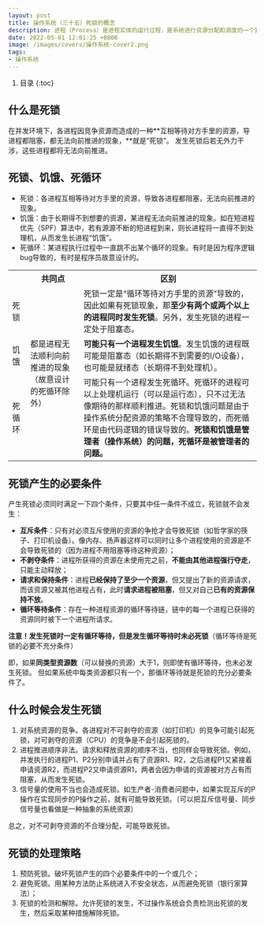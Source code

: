 ```yaml
---
layout: post 
title: 操作系统（三十五）死锁的概念
description: 进程（Process）是进程实体的运行过程，是系统进行资源分配和调度的一个独立单位。
date: 2022-05-01 12:01:25 +0800 
image: /images/covers/操作系统-cover2.png
tags:
- 操作系统
---
```


1. 目录
{:toc}

## 什么是死锁

在并发环境下，各进程因竞争资源而造成的一种**互相等待对方手里的资源，导进程都阻塞，都无法向前推进的现象，**就是“死锁”。
发生死锁后若无外力干涉，这些进程都将无法向前推进。

## 死锁、饥饿、死循环

- 死锁：各进程互相等待对方手里的资源，导致各进程都阻塞，无法向前推进的现象。
- 饥饿：由于长期得不到想要的资源，某进程无法向前推进的现象。如在短进程优先（SPF）算法中，若有源源不断的短进程到来，则长进程将一直得不到处理机，从而发生长进程“饥饿”。
- 死循环：某进程执行过程中一直跳不出某个循环的现象。有时是因为程序逻辑bug导致的，有时是程序员故意设计的。

<table>
    <tr>
        <th></th>
        <th>共同点</th>
        <th>区别</th>
    </tr>
    <tr>
        <td>死锁</td>    
        <td rowspan="3">都是进程无法顺利向前推进的现象（故意设计的死循环除外）</td>
        <td>死锁一定是“循环等待对方手里的资源”导致的，因此如果有死锁现象，那<b>至少有两个或两个以上的进程同时发生死锁</b>。另外，发生死锁的进程一定处于阻塞态。</td>
    </tr>
    <tr>
        <td>饥饿</td>   
        <td><b>可能只有一个进程发生饥饿</b>。发生饥饿的进程既可能是阻塞态（如长期得不到需要的I/O设备），也可能是就绪态（长期得不到处理机）。</td>
    </tr>
    <tr>
        <td>死循环</td>    
        <td>可能只有一个进程发生死循环。死循环的进程可以上处理机运行（可以是运行态），只不过无法像期待的那样顺利推进。死锁和饥饿问题是由于操作系统分配资源的策略不合理导致的，而死循环是由代码逻辑的错误导致的。<b>死锁和饥饿是管理者（操作系统）的问题，死循环是被管理者的问题。</b></td>
    </tr>
</table>

## 死锁产生的必要条件

产生死锁必须同时满足一下四个条件，只要其中任一条件不成立，死锁就不会发生：
- **互斥条件**：只有对必须互斥使用的资源的争抢才会导致死锁（如哲学家的筷子、打印机设备）。像内存、扬声器这样可以同时让多个进程使用的资源是不会导致死锁的（因为进程不用阻塞等待这种资源）；
- **不剥夺条件**：进程所获得的资源在未使用完之前，**不能由其他进程强行夺走**，只能主动释放；
- **请求和保持条件**：进程**已经保持了至少一个资源**，但又提出了新的资源请求，而该资源又被其他进程占有，此时**请求进程被阻塞**，但又对自己**已有的资源保持不放**。
- **循环等待条件**：存在一种进程资源的循环等待链，链中的每一个进程已获得的资源同时被下一个进程所请求。

**注意！发生死锁时一定有循环等待，但是发生循环等待时未必死锁**（循环等待是死锁的必要不充分条件）

即，如果**同类型资源数**（可以替换的资源）大于1，则即使有循环等待，也未必发生死锁。
但如果系统中每类资源都只有一个，那循环等待就是死锁的充分必要条件了。

## 什么时候会发生死锁

1. 对系统资源的竞争。各进程对不可剥夺的资源（如打印机）的竞争可能引起死锁，对可剥夺的资源（CPU）的竞争是不会引起死锁的。
2. 进程推进顺序非法。请求和释放资源的顺序不当，也同样会导致死锁。例如，并发执行的进程P1、P2分别申请并占有了资源R1、R2，之后进程P1又紧接着申请资源R2，而进程P2又申请资源R1，两者会因为申请的资源被对方占有而阻塞，从而发生死锁。
3. 信号量的使用不当也会造成死锁。如生产者-消费者问题中，如果实现互斥的P操作在实现同步的P操作之前，就有可能导致死锁。（可以把互斥信号量、同步信号量也看做是一种抽象的系统资源）

总之，对不可剥夺资源的不合理分配，可能导致死锁。

## 死锁的处理策略

1. 预防死锁。破坏死锁产生的四个必要条件中的一个或几个；
2. 避免死锁。用某种方法防止系统进入不安全状态，从而避免死锁（银行家算法）；
3. 死锁的检测和解除。允许死锁的发生，不过操作系统会负责检测出死锁的发生，然后采取某种措施解除死锁。
